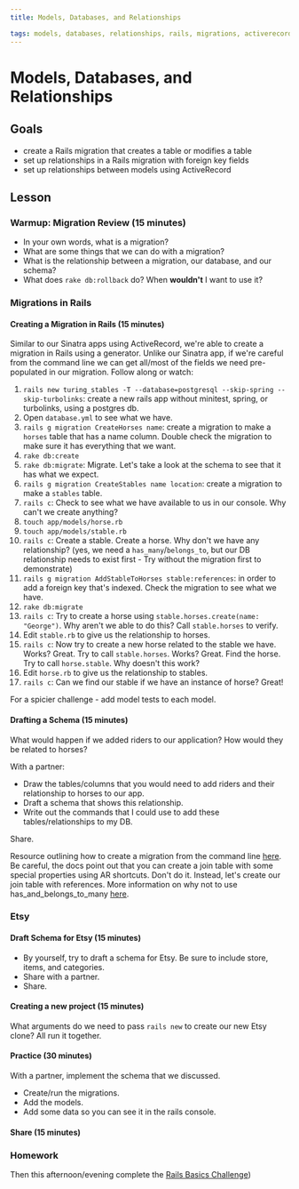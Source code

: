 ```yaml
---
title: Models, Databases, and Relationships

tags: models, databases, relationships, rails, migrations, activerecord
---
```


# Models, Databases, and Relationships

## Goals

* create a Rails migration that creates a table or modifies a table
* set up relationships in a Rails migration with foreign key fields
* set up relationships between models using ActiveRecord

## Lesson

### Warmup: Migration Review (15 minutes)

* In your own words, what is a migration?
* What are some things that we can do with a migration?
* What is the relationship between a migration, our database, and our schema?
* What does `rake db:rollback` do? When **wouldn't** I want to use it?

### Migrations in Rails

#### Creating a Migration in Rails (15 minutes)

Similar to our Sinatra apps using ActiveRecord, we're able to create a migration in Rails using a generator. Unlike our Sinatra app, if we're careful from the command line we can get all/most of the fields we need pre-populated in our migration. Follow along or watch:

1. `rails new turing_stables -T --database=postgresql --skip-spring --skip-turbolinks`: create a new rails app without minitest, spring, or turbolinks, using a postgres db.
1. Open `database.yml` to see what we have.
1. `rails g migration CreateHorses name`: create a migration to make a `horses` table that has a name column. Double check the migration to make sure it has everything that we want.
1. `rake db:create`
1. `rake db:migrate`: Migrate. Let's take a look at the schema to see that it has what we expect.
1. `rails g migration CreateStables name location`: create a migration to make a `stables` table.
1. `rails c`: Check to see what we have available to us in our console. Why can't we create anything?
1. `touch app/models/horse.rb`
1. `touch app/models/stable.rb`
1. `rails c`: Create a stable. Create a horse. Why don't we have any relationship? (yes, we need a `has_many`/`belongs_to`, but our DB relationship needs to exist first - Try without the migration first to demonstrate)
1. `rails g migration AddStableToHorses stable:references`: in order to add a foreign key that's indexed. Check the migration to see what we have.
1. `rake db:migrate`
1. `rails c`: Try to create a horse using `stable.horses.create(name: "George")`. Why aren't we able to do this? Call `stable.horses` to verify.
1. Edit `stable.rb` to give us the relationship to horses.
1. `rails c`: Now try to create a new horse related to the stable we have. Works? Great. Try to call `stable.horses`. Works? Great. Find the horse. Try to call `horse.stable`. Why doesn't this work?
1. Edit `horse.rb` to give us the relationship to stables.
1. `rails c`: Can we find our stable if we have an instance of horse? Great!

For a spicier challenge - add model tests to each model.

#### Drafting a Schema (15 minutes)

What would happen if we added riders to our application? How would they be related to horses?

With a partner:

* Draw the tables/columns that you would need to add riders and their relationship to horses to our app.
* Draft a schema that shows this relationship.
* Write out the commands that I could use to add these tables/relationships to my DB.

Share.

Resource outlining how to create a migration from the command line [here](http://guides.rubyonrails.org/active_record_migrations.html#creating-a-migration). Be careful, the docs point out that you can create a join table with some special properties using AR shortcuts. Don't do it. Instead, let's create our join table with references. More information on why not to use has_and_belongs_to_many [here](http://blog.flatironschool.com/why-you-dont-need-has-and-belongs-to-many/).

### Etsy

#### Draft Schema for Etsy (15 minutes)

* By yourself, try to draft a schema for Etsy. Be sure to include store, items, and categories.
* Share with a partner.
* Share.

#### Creating a new project (15 minutes)

What arguments do we need to pass `rails new` to create our new Etsy clone? All run it together.

#### Practice (30 minutes)

With a partner, implement the schema that we discussed.

* Create/run the migrations.
* Add the models.
* Add some data so you can see it in the rails console.

#### Share (15 minutes)

### Homework

Then this afternoon/evening complete the [Rails Basics Challenge](/rails_basics_challenge))
